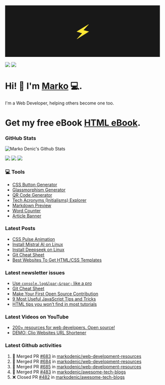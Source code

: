 ![Repository Banner](banner.png)

[![](https://komarev.com/ghpvc/?username=markoDenic&color=blue&label=Profile%20Views)](https://github.com/markoDenic/markoDenic)
[![](https://img.shields.io/github/followers/markoDenic?label=GitHub%20Followers)](https://github.com/markoDenic)

# Hi! 👋 I'm [Marko](https://markodenic.com) 💻.

I'm a Web Developer, helping others become one too.

# Get my free eBook [HTML eBook](https://markodenic.tech/html-ebook).

### GitHub Stats

![Marko Denic's Github Stats](https://github-readme-stats.vercel.app/api?username=markoDenic&theme=dark)

[![](https://img.shields.io/badge/linkedin-%230077B5.svg?&style=for-the-badge&logo=linkedin&logoColor=white0e76a8)](https://www.linkedin.com/in/denicmarko/)
[![](https://img.shields.io/badge/twitter-%230077B5.svg?&style=for-the-badge&logo=twitter&logoColor=white&color=00acee)](https://x.com/denicmarko) 
[![](https://img.shields.io/badge/instagram-%230077B5.svg?&style=for-the-badge&logo=instagram&logoColor=white&color=8a3ab9)](https://www.instagram.com/denicmarko_/)

### 💻 Tools
- [CSS Button Generator](https://markodenic.com/tools/buttons-generator/)
- [Glassmorphism Generator](https://markodenic.com/tools/glassmorphism-css-generator/)
- [QR Code Generator](https://markodenic.com/tools/qr-code-generator/)
- [Tech Acronyms (Initialisms) Explorer](https://markodenic.com/tools/tech-acronyms-explorer/)
- [Markdown Preview](https://freecodetools.org/markdown-preview/)
- [Word Counter](https://freecodetools.org/word-counter/)
- [Article Banner](https://articlebanner.com/)

### Latest Posts
<!-- BLOG-POST-LIST:START -->
- [CSS Pulse Animation](https://markodenic.com/css-pulse-animation/)
- [Install Mistral AI on Linux](https://markodenic.com/install-mistral-ai-on-linux/)
- [Install Deepseek on Linux](https://markodenic.com/install-deepseek-on-linux/)
- [Git Cheat Sheet](https://markodenic.com/git-cheat-sheet/)
- [Best Websites To Get HTML/CSS Templates](https://markodenic.com/best-websites-to-get-html-css-templates/)
<!-- BLOG-POST-LIST:END -->

### Latest newsletter issues
<!-- NEWSLETTER-ISSUES-LIST:START -->
- [Use `console.log&lpar;&rpar;` like a pro](https://markodenic.tech/use-console-log-like-a-pro/)
- [Git Cheat Sheet](https://markodenic.tech/git-cheat-sheet/)
- [Make Your First Open Source Contribution](https://markodenic.tech/make-your-first-open-source-contribution/)
- [9 Most Useful JavaScript Tips and Tricks](https://markodenic.tech/9-most-useful-javascript-tips-and-tricks/)
- [HTML tips you won’t find in most tutorials](https://markodenic.tech/html-tips-you-wont-find-in-most-tutorials/)
<!-- NEWSLETTER-ISSUES-LIST:END -->

### Latest Videos on YouTube
<!-- YOUTUBE-VIDEOS-LIST:START -->
- [200+ resources for web developers. Open source!](https://www.youtube.com/watch?v=bDUrWz6ws9U)
- [DEMO: Clio Websites URL Shortener](https://www.youtube.com/watch?v=F_JDmwrbqVY)
<!-- YOUTUBE-VIDEOS-LIST:END --> 

### Latest Github activities
<!--START_SECTION:activity-->
1. 🎉 Merged PR [#683](https://github.com/markodenic/web-development-resources/pull/683) in [markodenic/web-development-resources](https://github.com/markodenic/web-development-resources)
2. 🎉 Merged PR [#684](https://github.com/markodenic/web-development-resources/pull/684) in [markodenic/web-development-resources](https://github.com/markodenic/web-development-resources)
3. 🎉 Merged PR [#685](https://github.com/markodenic/web-development-resources/pull/685) in [markodenic/web-development-resources](https://github.com/markodenic/web-development-resources)
4. 🎉 Merged PR [#483](https://github.com/markodenic/awesome-tech-blogs/pull/483) in [markodenic/awesome-tech-blogs](https://github.com/markodenic/awesome-tech-blogs)
5. ❌ Closed PR [#482](https://github.com/markodenic/awesome-tech-blogs/pull/482) in [markodenic/awesome-tech-blogs](https://github.com/markodenic/awesome-tech-blogs)
<!--END_SECTION:activity-->

